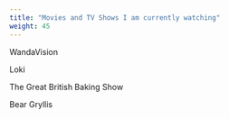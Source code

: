 ```yaml
---
title: "Movies and TV Shows I am currently watching"
weight: 45
---
```


WandaVision

Loki

The Great British Baking Show

Bear Gryllis
